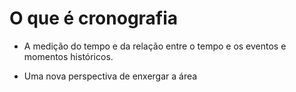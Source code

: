 # O que é cronografia

- A medição do tempo e da relação entre o tempo e os eventos e momentos históricos.

- Uma nova perspectiva de enxergar a área
